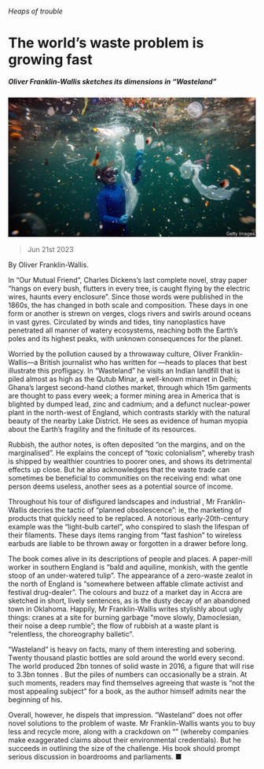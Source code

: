 ###### Heaps of trouble

# The world’s waste problem is growing fast 

##### Oliver Franklin-Wallis sketches its dimensions in “Wasteland” 

![image](images/20230624_CUP503.jpg) 

> Jun 21st 2023 

By Oliver Franklin-Wallis.

In “Our Mutual Friend”, Charles Dickens’s last complete novel, stray paper “hangs on every bush, flutters in every tree, is caught flying by the electric wires, haunts every enclosure”. Since those words were published in the 1860s, the  has changed in both scale and composition. These days  in one form or another is strewn on verges, clogs rivers and swirls around oceans in vast gyres. Circulated by winds and tides, tiny nanoplastics have penetrated all manner of watery ecosystems, reaching both the Earth’s poles and its highest peaks, with unknown consequences for the planet.

Worried by the pollution caused by a throwaway culture, Oliver Franklin-Wallis—a British journalist who has written for —heads to places that best illustrate this profligacy. In “Wasteland” he visits an Indian landfill that is piled almost as high as the Qutub Minar, a well-known minaret in Delhi; Ghana’s largest second-hand clothes market, through which 15m garments are thought to pass every week; a former mining area in America that is blighted by dumped lead, zinc and cadmium; and a defunct nuclear-power plant in the north-west of England, which contrasts starkly with the natural beauty of the nearby Lake District. He sees  as evidence of human myopia about the Earth’s fragility and the finitude of its resources.

Rubbish, the author notes, is often deposited “on the margins, and on the marginalised”. He explains the concept of “toxic colonialism”, whereby trash is shipped by wealthier countries to poorer ones, and shows its detrimental effects up close. But he also acknowledges that the waste trade can sometimes be beneficial to communities on the receiving end: what one person deems useless, another sees as a potential source of income.

Throughout his tour of disfigured landscapes and industrial , Mr Franklin-Wallis decries the tactic of “planned obsolescence”: ie, the marketing of products that quickly need to be replaced. A notorious early-20th-century example was the “light-bulb cartel”, who conspired to slash the lifespan of their filaments. These days items ranging from “fast fashion” to wireless earbuds are liable to be thrown away or forgotten in a drawer before long.

The book comes alive in its descriptions of people and places. A paper-mill worker in southern England is “bald and aquiline, monkish, with the gentle stoop of an under-watered tulip”. The appearance of a zero-waste zealot in the north of England is “somewhere between affable climate activist and festival drug-dealer”. The colours and buzz of a market day in Accra are sketched in short, lively sentences, as is the dusty decay of an abandoned town in Oklahoma. Happily, Mr Franklin-Wallis writes stylishly about ugly things: cranes at a site for burning garbage “move slowly, Damoclesian, their noise a deep rumble”; the flow of rubbish at a waste plant is “relentless, the choreography balletic”.

“Wasteland” is heavy on facts, many of them interesting and sobering. Twenty thousand plastic bottles are sold around the world every second. The world produced 2bn tonnes of solid waste in 2016, a figure that will rise to 3.3bn tonnes . But the piles of numbers can occasionally be a strain. At such moments, readers may find themselves agreeing that waste is “not the most appealing subject” for a book, as the author himself admits near the beginning of his.

Overall, however, he dispels that impression. “Wasteland” does not offer novel solutions to the problem of waste. Mr Franklin-Wallis wants you to buy less and recycle more, along with a crackdown on “” (whereby companies make exaggerated claims about their environmental credentials). But he succeeds in outlining the size of the challenge. His book should prompt serious discussion in boardrooms and parliaments. ■


